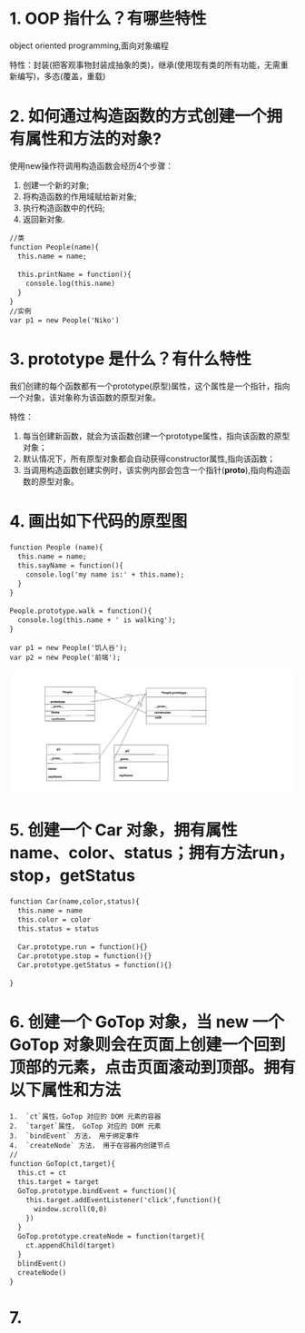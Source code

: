 # 1. OOP 指什么？有哪些特性
object oriented programming,面向对象编程

特性：封装(把客观事物封装成抽象的类)，继承(使用现有类的所有功能，无需重新编写)，多态(覆盖，重载)
# 2.  如何通过构造函数的方式创建一个拥有属性和方法的对象? 
使用new操作符调用构造函数会经历4个步骤：

1. 创建一个新的对象;
2. 将构造函数的作用域赋给新对象;
3. 执行构造函数中的代码;
4. 返回新对象.

```
//类
function People(name){
  this.name = name;
  
  this.printName = function(){
    console.log(this.name)
  }
}
//实例
var p1 = new People('Niko')
```
# 3.  prototype 是什么？有什么特性 
我们创建的每个函数都有一个prototype(原型)属性，这个属性是一个指针，指向一个对象，该对象称为该函数的原型对象。

特性：

1. 每当创建新函数，就会为该函数创建一个prototype属性，指向该函数的原型对象；
2. 默认情况下，所有原型对象都会自动获得constructor属性,指向该函数；
3. 当调用构造函数创建实例时，该实例内部会包含一个指针(__proto__),指向构造函数的原型对象。

# 4. 画出如下代码的原型图
```
function People (name){
  this.name = name;
  this.sayName = function(){
    console.log('my name is:' + this.name);
  }
}

People.prototype.walk = function(){
  console.log(this.name + ' is walking');  
}

var p1 = new People('饥人谷');
var p2 = new People('前端');
```
![image](原型.png)
# 5.  创建一个 Car 对象，拥有属性name、color、status；拥有方法run，stop，getStatus
```
function Car(name,color,status){
  this.name = name
  this.color = color
  this.status = status

  Car.prototype.run = function(){}
  Car.prototype.stop = function(){}
  Car.prototype.getStatus = function(){}

}
```
# 6. 创建一个 GoTop 对象，当 new 一个 GoTop 对象则会在页面上创建一个回到顶部的元素，点击页面滚动到顶部。拥有以下属性和方法
```
1.  `ct`属性，GoTop 对应的 DOM 元素的容器
2.  `target`属性， GoTop 对应的 DOM 元素
3.  `bindEvent` 方法， 用于绑定事件
4.  `createNode` 方法， 用于在容器内创建节点
//
function GoTop(ct,target){
  this.ct = ct
  this.target = target
  GoTop.prototype.bindEvent = function(){
    this.target.addEventListener('click',function(){
      window.scroll(0,0)
    })
  }
  GoTop.prototype.createNode = function(target){
    ct.appendChild(target)
  }
  blindEvent()
  createNode()
}
```
# 7. 